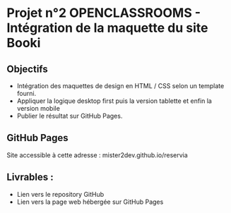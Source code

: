 # Projet n°2 OPENCLASSROOMS - Intégration de la maquette du site Booki

## Objectifs

- Intégration des maquettes de design en HTML / CSS selon un template fourni.
- Appliquer la logique desktop first puis la version tablette et enfin la version mobile
- Publier le résultat sur GitHub Pages.

## GitHub Pages

Site accessible à cette adresse : mister2dev.github.io/reservia

## Livrables :

-   Lien vers le repository GitHub
-   Lien vers la page web hébergée sur GitHub Pages
